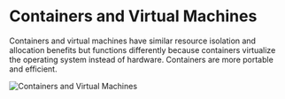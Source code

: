 # Containers and Virtual Machines

Containers and virtual machines have similar resource isolation and allocation benefits but functions differently because containers virtualize the operating system instead of hardware. Containers are more portable and efficient.

![Containers and Virtual Machines](https://raw.githubusercontent.com/timshingyu/docker-guide/master/images/containers-and-virtual-machines.png)